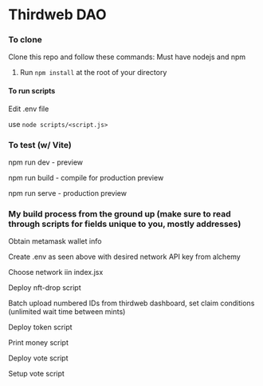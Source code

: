 # Thirdweb DAO

### **To clone**
Clone this repo and follow these commands:
Must have nodejs and npm
1. Run `npm install` at the root of your directory

#### To run scripts
Edit .env file

use ```node scripts/<script.js>```

### To test (w/ Vite)
npm run dev - preview

npm run build - compile for production preview

npm run serve - production preview

### My build process from the ground up (make sure to read through scripts for fields unique to you, mostly addresses)
Obtain metamask wallet info

Create .env as seen above with desired network API key from alchemy

Choose network iin index.jsx

Deploy nft-drop script

Batch upload numbered IDs from thirdweb dashboard, set claim conditions (unlimited wait time between mints)

Deploy token script

Print money script

Deploy vote script

Setup vote script





